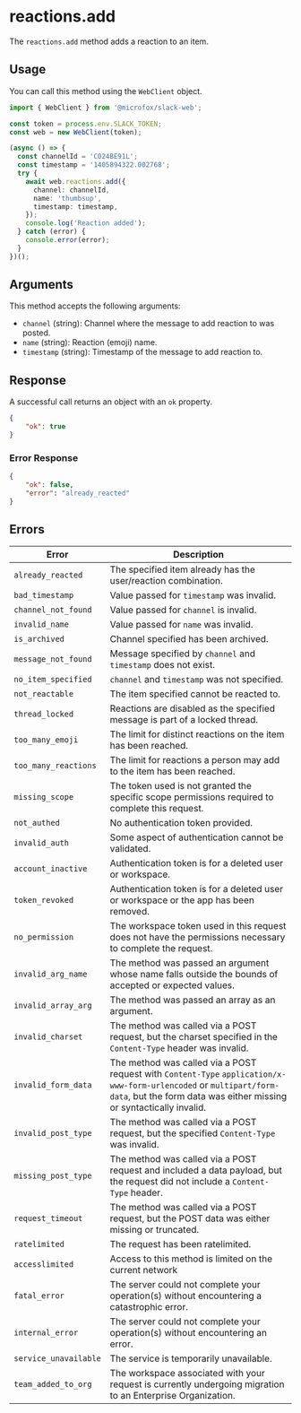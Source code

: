 # reactions.add

The `reactions.add` method adds a reaction to an item.

## Usage

You can call this method using the `WebClient` object.

```typescript
import { WebClient } from '@microfox/slack-web';

const token = process.env.SLACK_TOKEN;
const web = new WebClient(token);

(async () => {
  const channelId = 'C024BE91L';
  const timestamp = '1405894322.002768';
  try {
    await web.reactions.add({
      channel: channelId,
      name: 'thumbsup',
      timestamp: timestamp,
    });
    console.log('Reaction added');
  } catch (error) {
    console.error(error);
  }
})();
```

## Arguments

This method accepts the following arguments:

*   `channel` (string): Channel where the message to add reaction to was posted.
*   `name` (string): Reaction (emoji) name.
*   `timestamp` (string): Timestamp of the message to add reaction to.

## Response

A successful call returns an object with an `ok` property.

```json
{
    "ok": true
}
```

### Error Response

```json
{
    "ok": false,
    "error": "already_reacted"
}
```

## Errors

| Error | Description |
| --- | --- |
| `already_reacted` | The specified item already has the user/reaction combination. |
| `bad_timestamp` | Value passed for `timestamp` was invalid. |
| `channel_not_found` | Value passed for `channel` is invalid. |
| `invalid_name` | Value passed for `name` was invalid. |
| `is_archived` | Channel specified has been archived. |
| `message_not_found` | Message specified by `channel` and `timestamp` does not exist. |
| `no_item_specified` | `channel` and `timestamp` was not specified. |
| `not_reactable` | The item specified cannot be reacted to. |
| `thread_locked` | Reactions are disabled as the specified message is part of a locked thread. |
| `too_many_emoji` | The limit for distinct reactions on the item has been reached. |
| `too_many_reactions` | The limit for reactions a person may add to the item has been reached. |
| `missing_scope` | The token used is not granted the specific scope permissions required to complete this request. |
| `not_authed` | No authentication token provided. |
| `invalid_auth` | Some aspect of authentication cannot be validated. |
| `account_inactive` | Authentication token is for a deleted user or workspace. |
| `token_revoked` | Authentication token is for a deleted user or workspace or the app has been removed. |
| `no_permission` | The workspace token used in this request does not have the permissions necessary to complete the request. |
| `invalid_arg_name` | The method was passed an argument whose name falls outside the bounds of accepted or expected values. |
| `invalid_array_arg` | The method was passed an array as an argument. |
| `invalid_charset` | The method was called via a POST request, but the charset specified in the `Content-Type` header was invalid. |
| `invalid_form_data` | The method was called via a POST request with `Content-Type` `application/x-www-form-urlencoded` or `multipart/form-data`, but the form data was either missing or syntactically invalid. |
| `invalid_post_type` | The method was called via a POST request, but the specified `Content-Type` was invalid. |
| `missing_post_type` | The method was called via a POST request and included a data payload, but the request did not include a `Content-Type` header. |
| `request_timeout` | The method was called via a POST request, but the POST data was either missing or truncated. |
| `ratelimited` | The request has been ratelimited. |
| `accesslimited` | Access to this method is limited on the current network |
| `fatal_error` | The server could not complete your operation(s) without encountering a catastrophic error. |
| `internal_error` | The server could not complete your operation(s) without encountering an error. |
| `service_unavailable` | The service is temporarily unavailable. |
| `team_added_to_org` | The workspace associated with your request is currently undergoing migration to an Enterprise Organization. | 